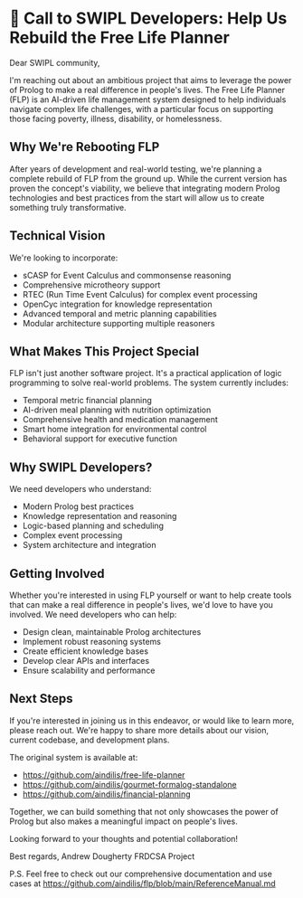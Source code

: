 # 🌟 Call to SWIPL Developers: Help Us Rebuild the Free Life Planner

Dear SWIPL community,

I'm reaching out about an ambitious project that aims to leverage the power of Prolog to make a real difference in people's lives. The Free Life Planner (FLP) is an AI-driven life management system designed to help individuals navigate complex life challenges, with a particular focus on supporting those facing poverty, illness, disability, or homelessness.

## Why We're Rebooting FLP

After years of development and real-world testing, we're planning a complete rebuild of FLP from the ground up. While the current version has proven the concept's viability, we believe that integrating modern Prolog technologies and best practices from the start will allow us to create something truly transformative.

## Technical Vision

We're looking to incorporate:
- sCASP for Event Calculus and commonsense reasoning
- Comprehensive microtheory support
- RTEC (Run Time Event Calculus) for complex event processing
- OpenCyc integration for knowledge representation
- Advanced temporal and metric planning capabilities
- Modular architecture supporting multiple reasoners

## What Makes This Project Special

FLP isn't just another software project. It's a practical application of logic programming to solve real-world problems. The system currently includes:
- Temporal metric financial planning
- AI-driven meal planning with nutrition optimization
- Comprehensive health and medication management
- Smart home integration for environmental control
- Behavioral support for executive function

## Why SWIPL Developers?

We need developers who understand:
- Modern Prolog best practices
- Knowledge representation and reasoning
- Logic-based planning and scheduling
- Complex event processing
- System architecture and integration

## Getting Involved

Whether you're interested in using FLP yourself or want to help create tools that can make a real difference in people's lives, we'd love to have you involved. We need developers who can help:
- Design clean, maintainable Prolog architectures
- Implement robust reasoning systems
- Create efficient knowledge bases
- Develop clear APIs and interfaces
- Ensure scalability and performance

## Next Steps

If you're interested in joining us in this endeavor, or would like to learn more, please reach out. We're happy to share more details about our vision, current codebase, and development plans.

The original system is available at:
- https://github.com/aindilis/free-life-planner
- https://github.com/aindilis/gourmet-formalog-standalone
- https://github.com/aindilis/financial-planning

Together, we can build something that not only showcases the power of Prolog but also makes a meaningful impact on people's lives.

Looking forward to your thoughts and potential collaboration!

Best regards,
Andrew Dougherty
FRDCSA Project

P.S. Feel free to check out our comprehensive documentation and use cases at https://github.com/aindilis/flp/blob/main/ReferenceManual.md
